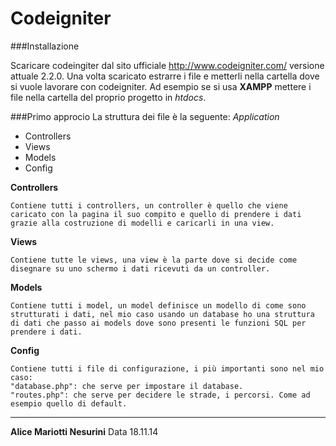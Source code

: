 

Codeigniter
==========

###Installazione

Scaricare codeingiter dal sito ufficiale http://www.codeigniter.com/ versione attuale 2.2.0.
Una volta scaricato estrarre i file e metterli nella cartella dove si vuole lavorare con codeigniter. Ad esempio se si usa <b>XAMPP</b> mettere i file nella cartella del proprio progetto in <i>htdocs</i>.

###Primo approcio
La struttura dei file è la seguente: 
<i>Application</i>

+ Controllers
+ Views
+ Models
+ Config

<b>Controllers</b>
```
Contiene tutti i controllers, un controller è quello che viene caricato con la pagina il suo compito e quello di prendere i dati grazie alla costruzione di modelli e caricarli in una view.
```
<b>Views</b>
```
Contiene tutte le views, una view è la parte dove si decide come disegnare su uno schermo i dati ricevuti da un controller.
```
<b>Models</b>
```
Contiene tutti i model, un model definisce un modello di come sono strutturati i dati, nel mio caso usando un database ho una struttura di dati che passo ai models dove sono presenti le funzioni SQL per prendere i dati.	
```
<b>Config</b>
```
Contiene tutti i file di configurazione, i più importanti sono nel mio caso:
"database.php": che serve per impostare il database.
"routes.php": che serve per decidere le strade, i percorsi. Come ad esempio quello di default.

```

----------


<b>Alice Mariotti Nesurini</b> 
Data 18.11.14
